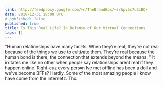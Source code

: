 ```yaml
---
link: http://feedproxy.google.com/~r/TheBrandBox/~3/hpv5c7u2iBQ/
date: 2010-12-31 18:08 UTC
# published: false
published: true
title: Is This Real Life? In Defense of Our Virtual Connections
tags: []
---
```


"Human relationships have many facets. When they’re real, they’re not real because of the things we use to cultivate them. They’re real because the human bond is there, the connection that extends beyond the means. "  It irritates me like no other when people say relationships arent real if they happen online.  Right-cuz every person Ive met offline has been a doll and we've become BFFs?  Hardly. Some of the most amazing people I know have come from the internetz.  Thx.
